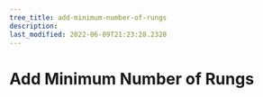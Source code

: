 ```yaml
---
tree_title: add-minimum-number-of-rungs
description: 
last_modified: 2022-06-09T21:23:28.2328
---
```


# Add Minimum Number of Rungs
